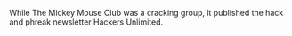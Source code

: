 While The Mickey Mouse Club was a cracking group, it published the hack and phreak newsletter Hackers Unlimited.